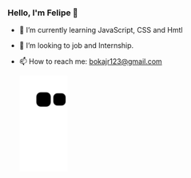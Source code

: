 ### Hello, I'm Felipe  👋
 
- 🌱 I’m currently learning JavaScript, CSS and Hmtl
- 👯 I’m looking to job and Internship.
- 📫 How to reach me: bokajr123@gmail.com
 
 
  ![Snake animation](https://github.com/rafaballerini/rafaballerini/blob/output/github-contribution-grid-snake.svg)
 
</div>
